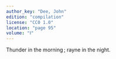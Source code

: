 ```yaml
---
author_key: "Dee, John"
edition: "compilation"
license: "CC0 1.0"
location: "page 95"
volume: "Ⅰ"
---
```

Thunder in the morning ; rayne in the night.
